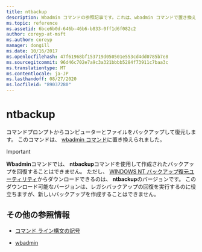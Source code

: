 ```yaml
---
title: ntbackup
description: Wbadmin コマンドの参照記事です。これは、wbadmin コマンドで置き換えられています。
ms.topic: reference
ms.assetid: 6bce6b0d-646b-46b6-b833-0ff1d6f082c2
author: coreyp-at-msft
ms.author: coreyp
manager: dongill
ms.date: 10/16/2017
ms.openlocfilehash: 47f61968bf153719d050501e553cd4dd0785b7e8
ms.sourcegitcommit: 96d46c702e7a9c3a321bbbb5284f73911c7baa3c
ms.translationtype: MT
ms.contentlocale: ja-JP
ms.lasthandoff: 08/27/2020
ms.locfileid: "89037280"
---
```

# <a name="ntbackup"></a>ntbackup

コマンドプロンプトからコンピューターとファイルをバックアップして復元します。 このコマンドは、 [wbadmin コマンド](wbadmin.md)に置き換えられました。

> [!IMPORTANT]
> **Wbadmin**コマンドでは、 **ntbackup**コマンドを使用して作成されたバックアップを回復することはできません。 ただし、 [WINDOWS NT バックアップ復元ユーティリティ](https://www.microsoft.com/download/details.aspx?id=4220)からダウンロードできるのは、 **ntbackup**のバージョンです。 このダウンロード可能なバージョンは、レガシバックアップの回復を実行するのに役立ちますが、新しいバックアップを作成することはできません。

## <a name="additional-references"></a>その他の参照情報

- [コマンド ライン構文の記号](command-line-syntax-key.md)

- [wbadmin](wbadmin.md)
